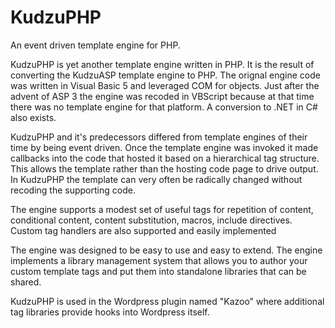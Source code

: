 KudzuPHP
========

An event driven template engine for PHP.

KudzuPHP is yet another template engine written in PHP.  It is the result of converting the KudzuASP template engine to PHP.  The orignal engine code was written in Visual Basic 5 and leveraged COM for objects.  Just after the advent of ASP 3 the engine was recoded in VBScript because at that time there was no template engine for that platform.  A conversion to .NET in C# also exists.

KudzuPHP and it's predecessors differed from template engines of their time by being event driven.  Once the template engine was invoked it made callbacks into the code that hosted it based on a hierarchical tag structure.  This allows the template rather than the hosting code page to drive output.  In KudzuPHP the template can very often be radically changed without recoding the supporting code.

The engine supports a modest set of useful tags for repetition of content, conditional content, content substitution, macros, include directives. Custom tag handlers are also supported and easily implemented

The engine was designed to be easy to use and easy to extend.  The engine implements a library management system that allows you to author your custom template tags and put them into standalone libraries that can be shared.

KudzuPHP is used in the Wordpress plugin named "Kazoo" where additional tag libraries provide hooks into Wordpress itself.


